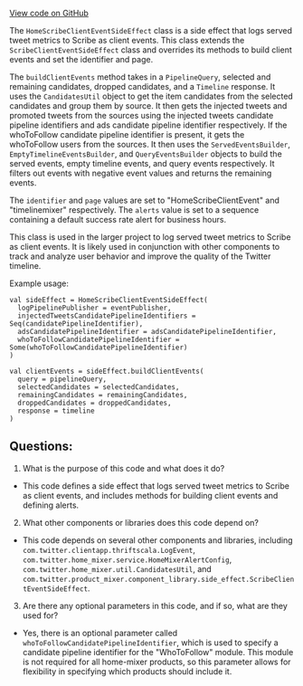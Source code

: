 [View code on GitHub](https://github.com/misbahsy/the-algorithm/home-mixer/server/src/main/scala/com/twitter/home_mixer/functional_component/side_effect/HomeScribeClientEventSideEffect.scala)

The `HomeScribeClientEventSideEffect` class is a side effect that logs served tweet metrics to Scribe as client events. This class extends the `ScribeClientEventSideEffect` class and overrides its methods to build client events and set the identifier and page. 

The `buildClientEvents` method takes in a `PipelineQuery`, selected and remaining candidates, dropped candidates, and a `Timeline` response. It uses the `CandidatesUtil` object to get the item candidates from the selected candidates and group them by source. It then gets the injected tweets and promoted tweets from the sources using the injected tweets candidate pipeline identifiers and ads candidate pipeline identifier respectively. If the whoToFollow candidate pipeline identifier is present, it gets the whoToFollow users from the sources. It then uses the `ServedEventsBuilder`, `EmptyTimelineEventsBuilder`, and `QueryEventsBuilder` objects to build the served events, empty timeline events, and query events respectively. It filters out events with negative event values and returns the remaining events.

The `identifier` and `page` values are set to "HomeScribeClientEvent" and "timelinemixer" respectively. The `alerts` value is set to a sequence containing a default success rate alert for business hours.

This class is used in the larger project to log served tweet metrics to Scribe as client events. It is likely used in conjunction with other components to track and analyze user behavior and improve the quality of the Twitter timeline. 

Example usage:
```
val sideEffect = HomeScribeClientEventSideEffect(
  logPipelinePublisher = eventPublisher,
  injectedTweetsCandidatePipelineIdentifiers = Seq(candidatePipelineIdentifier),
  adsCandidatePipelineIdentifier = adsCandidatePipelineIdentifier,
  whoToFollowCandidatePipelineIdentifier = Some(whoToFollowCandidatePipelineIdentifier)
)

val clientEvents = sideEffect.buildClientEvents(
  query = pipelineQuery,
  selectedCandidates = selectedCandidates,
  remainingCandidates = remainingCandidates,
  droppedCandidates = droppedCandidates,
  response = timeline
)
```
## Questions: 
 1. What is the purpose of this code and what does it do?
- This code defines a side effect that logs served tweet metrics to Scribe as client events, and includes methods for building client events and defining alerts.

2. What other components or libraries does this code depend on?
- This code depends on several other components and libraries, including `com.twitter.clientapp.thriftscala.LogEvent`, `com.twitter.home_mixer.service.HomeMixerAlertConfig`, `com.twitter.home_mixer.util.CandidatesUtil`, and `com.twitter.product_mixer.component_library.side_effect.ScribeClientEventSideEffect`.

3. Are there any optional parameters in this code, and if so, what are they used for?
- Yes, there is an optional parameter called `whoToFollowCandidatePipelineIdentifier`, which is used to specify a candidate pipeline identifier for the "WhoToFollow" module. This module is not required for all home-mixer products, so this parameter allows for flexibility in specifying which products should include it.